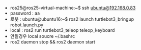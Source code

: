 
- ros25@ros25-virtual-machine:~$ ssh ubuntu@192.168.0.83
- password : aa
- 로봇 : ubuntu@ubuntu16:~$ ros2 launch turtlebot3_bringup robot.launch.py
- local : ros2 run turtlebot3_teleop teleop_keyboard
- 안될경우 local soucre ~/.bashrc
- ros2 daemon stop && ros2 daemon start
